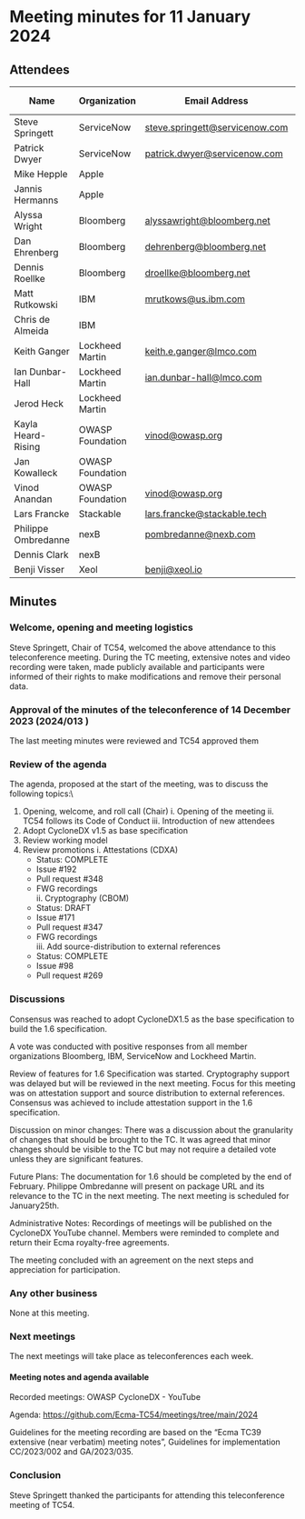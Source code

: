 # Meeting minutes for 11 January 2024

## Attendees

| Name                | Organization     | Email Address                  | Invited Expert |
|---------------------|------------------|--------------------------------|:--------------:|
| Steve Springett     | ServiceNow       | steve.springett@servicenow.com |                |
| Patrick Dwyer       | ServiceNow       | patrick.dwyer@servicenow.com   |                |
| Mike Hepple         | Apple            |                                |                |
| Jannis Hermanns     | Apple            |                                |                |
| Alyssa Wright       | Bloomberg        | alyssawright@bloomberg.net     |                |
| Dan Ehrenberg       | Bloomberg        | dehrenberg@bloomberg.net       |                |
| Dennis Roellke      | Bloomberg        | droellke@bloomberg.net         |                |
| Matt Rutkowski      | IBM              | mrutkows@us.ibm.com            |                |
| Chris de Almeida    | IBM              |                                |                |
| Keith Ganger        | Lockheed Martin  | keith.e.ganger@lmco.com        |                |
| Ian Dunbar-Hall     | Lockheed Martin  | ian.dunbar-hall@lmco.com       |                |
| Jerod Heck          | Lockheed Martin  |                                |                |
| Kayla Heard-Rising  | OWASP Foundation | vinod@owasp.org                |                |
| Jan Kowalleck       | OWASP Foundation |                                |                |
| Vinod Anandan       | OWASP Foundation | vinod@owasp.org                |                |
| Lars Francke        | Stackable        | lars.francke@stackable.tech    |    &#x2714;    |
| Philippe Ombredanne | nexB             | pombredanne@nexb.com           |    &#x2714;    |
| Dennis Clark        | nexB             |                                |    &#x2714;    |
| Benji Visser        | Xeol             | benji@xeol.io                  |    &#x2714;    |

## Minutes

### Welcome, opening and meeting logistics
Steve Springett, Chair of TC54, welcomed the above attendance to this teleconference meeting.
During the TC meeting, extensive notes and video recording were taken, made publicly available
and participants were informed of their rights to make modifications and remove their personal
data.

### Approval of the minutes of the teleconference of 14 December 2023 (2024/013  )
The last meeting minutes were reviewed and TC54 approved them

### Review of the agenda
The agenda, proposed at the start of the meeting, was to discuss the following topics:\

1. Opening, welcome, and roll call (Chair)
   i. Opening of the meeting
   ii. TC54 follows its Code of Conduct
   iii. Introduction of new attendees
2. Adopt CycloneDX v1.5 as base specification
3. Review working model
4. Review promotions
  i. Attestations (CDXA)
    - Status: COMPLETE
    - Issue #192   
    - Pull request #348   
    - FWG recordings   
  ii. Cryptography (CBOM)
    - Status: DRAFT
    - Issue #171   
    - Pull request #347   
    - FWG recordings   
  iii. Add source-distribution to external references
    - Status: COMPLETE
    - Issue #98   
    - Pull request #269   

### Discussions
Consensus was reached to adopt CycloneDX1.5 as the base specification to build the 1.6 specification.

A vote was conducted with positive responses from all member organizations Bloomberg, IBM, ServiceNow and Lockheed 
Martin.

Review of features for 1.6 Specification was started. Cryptography support was delayed but will
be reviewed in the next meeting. Focus for this meeting was on attestation support and source
distribution to external references. Consensus was achieved to include attestation support in the
1.6 specification.

Discussion on minor changes: There was a discussion about the granularity of changes that
should be brought to the TC. It was agreed that minor changes should be visible to the TC but
may not require a detailed vote unless they are significant features.

Future Plans: The documentation for 1.6 should be completed by the end of February.
Philippe Ombredanne will present on package URL and its relevance to the TC in the next
meeting. The next meeting is scheduled for January25th.

Administrative Notes: Recordings of meetings will be published on the CycloneDX YouTube
channel. Members were reminded to complete and return their Ecma royalty-free agreements.

The meeting concluded with an agreement on the next steps and appreciation for participation.

### Any other business
None at this meeting.

### Next meetings
The next meetings will take place as teleconferences each week.

#### Meeting notes and agenda available
Recorded meetings: OWASP CycloneDX - YouTube

Agenda: https://github.com/Ecma-TC54/meetings/tree/main/2024

Guidelines for the meeting recording are based on the “Ecma TC39 extensive (near verbatim)
meeting notes”, Guidelines for implementation CC/2023/002 and GA/2023/035.

### Conclusion
Steve Springett thanked the participants for attending this teleconference meeting of TC54.
